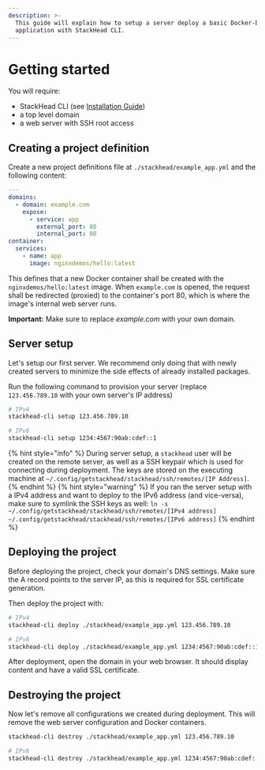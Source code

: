 ```yaml
---
description: >-
  This guide will explain how to setup a server deploy a basic Docker-based
  application with StackHead CLI.
---
```


# Getting started

You will require:

* StackHead CLI \(see [Installation Guide](../stackhead-cli/installation.md)\)
* a top level domain
* a web server with SSH root access

## Creating a project definition

Create a new project definitions file at `./stackhead/example_app.yml` and the following content:

```yaml
---
domains:
  - domain: example.com
    expose:
      - service: app
        external_port: 80
        internal_port: 80
container:
  services:
    - name: app
      image: nginxdemos/hello:latest
```

This defines that a new Docker container shall be created with the `nginxdemos/hello:latest` image. When `example.com` is opened, the request shall be redirected \(proxied\) to the container's port 80, which is where the image's internal web server runs.

**Important:** Make sure to replace _example.com_ with your own domain.

## Server setup

Let's setup our first server. We recommend only doing that with newly created servers to minimize the side effects of already installed packages.

Run the following command to provision your server \(replace `123.456.789.10` with your own server's IP address\)

```bash
# IPv4
stackhead-cli setup 123.456.789.10

# IPv6
stackhead-cli setup 1234:4567:90ab:cdef::1
```

{% hint style="info" %}
During server setup, a `stackhead` user will be created on the remote server, as well as a SSH keypair which is used for connecting during deployment.
The keys are stored on the executing machine at `~/.config/getstackhead/stackhead/ssh/remotes/[IP Address]`.
{% endhint %}
{% hint style="warning" %}
If you ran the server setup with a IPv4 address and want to deploy to the IPv6 address (and vice-versa), make sure to symlink the SSH keys as well:
`ln -s ~/.config/getstackhead/stackhead/ssh/remotes/[IPv4 address] ~/.config/getstackhead/stackhead/ssh/remotes/[IPv6 address]`
{% endhint %}

## Deploying the project

Before deploying the project, check your domain's DNS settings. Make sure the A record points to the server IP, as this is required for SSL certificate generation.

Then deploy the project with:

```bash
# IPv4
stackhead-cli deploy ./stackhead/example_app.yml 123.456.789.10

# IPv6
stackhead-cli deploy ./stackhead/example_app.yml 1234:4567:90ab:cdef::1
```

After deployment, open the domain in your web browser. It should display content and have a valid SSL certificate.

## Destroying the project

Now let's remove all configurations we created during deployment. This will remove the web server configuration and Docker containers.

```bash
stackhead-cli destroy ./stackhead/example_app.yml 123.456.789.10

# IPv6
stackhead-cli destroy ./stackhead/example_app.yml 1234:4567:90ab:cdef::1
```

